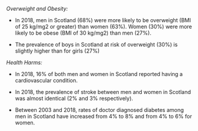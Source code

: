 *Overweight and Obesity:*

* In 2018, men in Scotland (68%) were more likely to be overweight (BMI of 25 kg/mg2 or greater) than women (63%). Women (30%) were more likely to be obese (BMI of 30 kg/mg2) than men (27%). 

* The prevalence of boys in Scotland at risk of overweight (30%) is slightly higher than for girls (27%)

*Health Harms:*

* In 2018, 16% of both men and women in Scotland reported having a cardiovascular condition. 

* In 2018, the prevalence of stroke between men and women in Scotland was almost identical (2% and 3% respectively). 

* Between 2003 and 2018, rates of doctor diagnosed diabetes among men in Scotland have increased from 4% to 8% and from 4% to 6% for women. 

